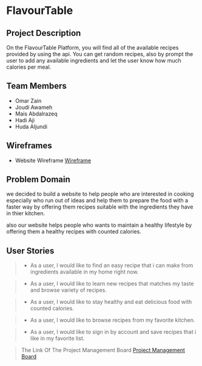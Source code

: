# FlavourTable

## Project Description
On the FlavourTable Platform, you will find all of the available recipes provided by using the api. You can get random recipes, also by prompt the user to add any available ingredients and let the user know how much calories per meal.

## Team Members 
- Omar Zain
- Joudi Awameh
- Mais Abdalrazeq
- Hadi Aji
- Huda Aljundi

## Wireframes
*  Website Wireframe
[Wireframe](https://drive.google.com/file/d/1FSwRWIQ70ChM-ottWwt7cnD1JpFMgkNt/view)

## Problem Domain
we decided to build a website to help people who are interested in cooking especially who run out of ideas and help them to prepare the food with a faster way by offering them recipes suitable with the ingredients they have in thier kitchen.

also our website helps people who wants to maintain a healthy lifestyle by offering them a healthy recipes with counted calories.

## User Stories
> * As a user, I would like to find an easy recipe that i can make from ingredients available in my home right now.

> * As a user, I would like to learn new recipes that matches my taste and browse variety of recipes.
    
> * As a user, I would like to stay healthy and eat delicious food with counted calories.

> * As a user, I would like to browse recipes from my favorite kitchen.
   
> * As a user, I would like to sign in by account and save recipes that i like in my favorite list.

 > The Link Of The Project Management Board [Project Management Board](https://github.com/FlavourTable/FlavourTable)
 